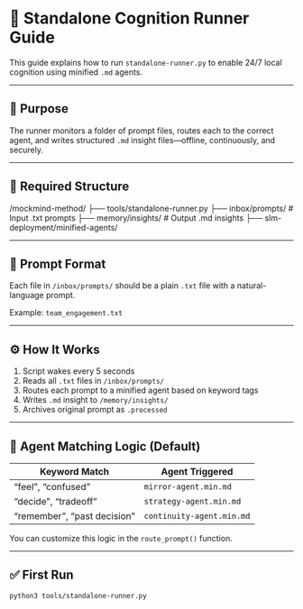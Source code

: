 # 🧠 Standalone Cognition Runner Guide

This guide explains how to run `standalone-runner.py` to enable 24/7 local cognition using minified `.md` agents.

---

## 🧭 Purpose

The runner monitors a folder of prompt files, routes each to the correct agent, and writes structured `.md` insight files—offline, continuously, and securely.

---

## 📁 Required Structure

/mockmind-method/ 
├── tools/standalone-runner.py 
├── inbox/prompts/ 	# Input .txt prompts 
├── memory/insights/ # Output .md insights 
├── slm-deployment/minified-agents/




---

## 📝 Prompt Format

Each file in `/inbox/prompts/` should be a plain `.txt` file with a natural-language prompt.

Example: `team_engagement.txt`

---

## ⚙️ How It Works

1. Script wakes every 5 seconds
2. Reads all `.txt` files in `/inbox/prompts/`
3. Routes each prompt to a minified agent based on keyword tags
4. Writes `.md` insight to `/memory/insights/`
5. Archives original prompt as `.processed`

---

## 🧠 Agent Matching Logic (Default)

| Keyword Match               | Agent Triggered         |
|-----------------------------|--------------------------|
| “feel”, “confused”          | `mirror-agent.min.md`    |
| “decide”, “tradeoff”        | `strategy-agent.min.md`  |
| “remember”, “past decision” | `continuity-agent.min.md`|

You can customize this logic in the `route_prompt()` function.

---

## ✅ First Run

```bash
python3 tools/standalone-runner.py
